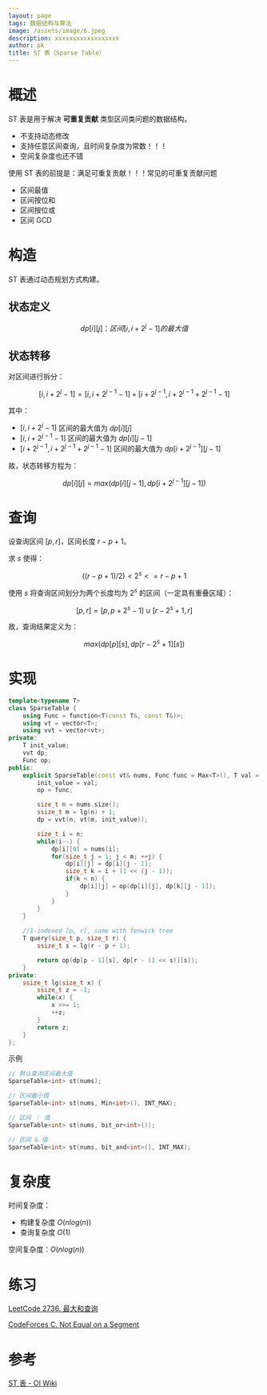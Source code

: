 ```yaml
---
layout: page
tags: 数据结构与算法
image: /assets/image/6.jpeg
description: xxxxxxxxxxxxxxxxxx
author: pk
title: ST 表（Sparse Table）
---
```


# 概述

ST 表是用于解决 **可重复贡献** 类型区间类问题的数据结构。

- 不支持动态修改
- 支持任意区间查询，且时间复杂度为常数！！！
- 空间复杂度也还不错



使用 ST 表的前提是：满足可重复贡献！！！常见的可重复贡献问题

- 区间最值
- 区间按位和
- 区间按位或
- 区间 GCD



# 构造

ST 表通过动态规划方式构建。



## 状态定义

$$
dp[i][j]：区间 [i, i + 2^j - 1] 的最大值
$$



## 状态转移

对区间进行拆分：

$$
[i, i + 2^j - 1] = [i, i + 2^{j - 1} - 1] + [i + 2^{j - 1}, i + 2^{j - 1} + 2^{j - 1} - 1]
$$

其中：

- $[i, i + 2^j - 1]$ 区间的最大值为 $dp[i][j]$
- $[i, i + 2^{j - 1} - 1]$ 区间的最大值为 $dp[i][j - 1]$
- $[i + 2^{j - 1}, i + 2^{j - 1} + 2^{j - 1} - 1]$ 区间的最大值为 $dp[i + 2^{j - 1}][j - 1]$

故，状态转移方程为：

$$
dp[i][j] = max(dp[i][j - 1], dp[i + 2^{j - 1}][j - 1])
$$



# 查询

设查询区间 $[p, r]$，区间长度 $r - p + 1$。

求 $s$ 使得：

$$
((r - p + 1) / 2) < 2 ^ s <= r - p + 1
$$

使用 $s$ 将查询区间划分为两个长度均为 $2^s$ 的区间（一定具有重叠区域）：

$$
[p, r] = [p, p + 2^s - 1] \cup [r - 2^s + 1, r]
$$

故，查询结果定义为：

$$
max(dp[p][s], dp[r - 2^s + 1][s])
$$



# 实现

```cpp
template<typename T>
class SparseTable {
    using Func = function<T(const T&, const T&)>;
    using vt = vector<T>;
    using vvt = vector<vt>;
private:
    T init_value;
    vvt dp;
    Func op;
public:
    explicit SparseTable(const vt& nums, Func func = Max<T>(), T val = T()) {
        init_value = val;
        op = func;

        size_t n = nums.size();
        ssize_t m = lg(n) + 1;
        dp = vvt(n, vt(m, init_value));

        size_t i = n;
        while(i--) {
            dp[i][0] = nums[i];
            for(size_t j = 1; j < m; ++j) {
                dp[i][j] = dp[i][j - 1];
                size_t k = i + (1 << (j - 1));
                if(k < n) {
                    dp[i][j] = op(dp[i][j], dp[k][j - 1]);
                }
            }
        }
    }
    
    //1-indexed [p, r], same with fenwick tree
    T query(size_t p, size_t r) {
        ssize_t s = lg(r - p + 1);

        return op(dp[p - 1][s], dp[r - (1 << s)][s]);
    }
private:
    ssize_t lg(size_t x) {
        ssize_t z = -1;
        while(x) {
            x >>= 1;
            ++z;
        }
        return z;
    }
};
```



示例

```cpp
// 默认查询区间最大值
SparseTable<int> st(nums);

// 区间最小值
SparseTable<int> st(nums, Min<int>(), INT_MAX);

// 区间 ｜ 值
SparseTable<int> st(nums, bit_or<int>());

// 区间 & 值
SparseTable<int> st(nums, bit_and<int>(), INT_MAX);
```



# 复杂度

时间复杂度：

- 构建复杂度 $O(nlog(n))$
- 查询复杂度 $O(1)$

空间复杂度：$O(nlog(n))$

# 练习

[LeetCode 2736. 最大和查询](https://leetcode.cn/problems/maximum-sum-queries/)

[CodeForces C. Not Equal on a Segment](https://codeforces.com/problemset/problem/622/C)

# 参考

[ST 表 - OI Wiki](https://oi-wiki.org//ds/sparse-table/)
